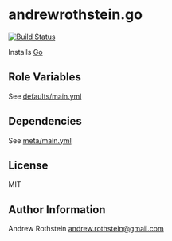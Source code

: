 andrewrothstein.go
==================
[![Build Status](https://travis-ci.org/andrewrothstein/ansible-go.svg?branch=master)](https://travis-ci.org/andrewrothstein/ansible-go)

Installs [Go](https://golang.org/dl)

Role Variables
--------------

See [defaults/main.yml](defaults/main.yml)

Dependencies
------------

See [meta/main.yml](meta/main.yml)

License
-------

MIT

Author Information
------------------

Andrew Rothstein <andrew.rothstein@gmail.com>
